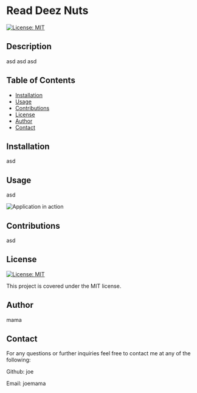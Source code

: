 
  # Read Deez Nuts

  [![License: MIT](https://img.shields.io/badge/License-MIT-blue.svg)](https://opensource.org/licenses/MIT)

  ## Description

  asd
  asd
  asd

  ## Table of Contents

  - [Installation](#installation)
  - [Usage](#usage)
  - [Contributions](#contributions)
  - [License](#license)
  - [Author](#author)
  - [Contact](#contact)

  ## Installation

  asd

  ## Usage

  asd

  ![Application in action](./utils/Screenshot%202023-07-19%20170350.png)

  ## Contributions

  asd

  ## License

[![License: MIT](https://img.shields.io/badge/License-MIT-blue.svg)](https://opensource.org/licenses/MIT)

This project is covered under the MIT license.

  ## Author

  mama

  ## Contact

  For any questions or further inquiries feel free to contact me at any of the following:
  
  Github: joe

  Email: joemama

  